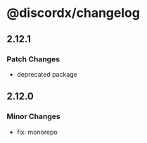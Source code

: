 # @discordx/changelog

## 2.12.1

### Patch Changes

- deprecated package

## 2.12.0

### Minor Changes

- fix: monorepo
